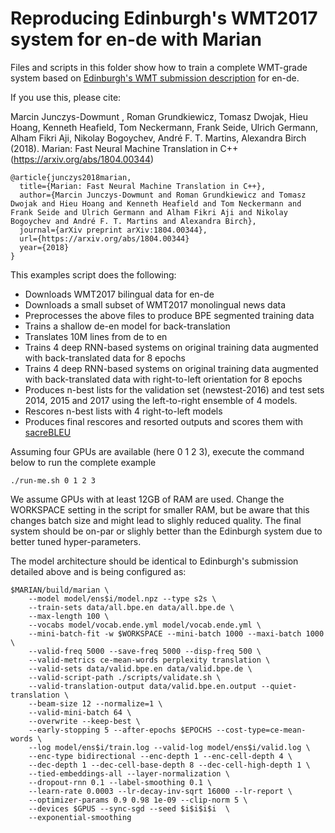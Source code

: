 # Reproducing Edinburgh's WMT2017 system for en-de with Marian

Files and scripts in this folder show how to train a complete WMT-grade system
based on [Edinburgh's WMT submission description](http://www.aclweb.org/anthology/W17-4739) for en-de.

If you use this, please cite:

Marcin Junczys-Dowmunt , Roman Grundkiewicz, Tomasz Dwojak, Hieu Hoang, Kenneth Heafield, Tom Neckermann, Frank Seide, Ulrich Germann, Alham Fikri Aji, Nikolay Bogoychev, André F. T. Martins, Alexandra Birch (2018). Marian: Fast Neural Machine Translation in C++ (https://arxiv.org/abs/1804.00344)

    @article{junczys2018marian,
      title={Marian: Fast Neural Machine Translation in C++},
      author={Marcin Junczys-Dowmunt and Roman Grundkiewicz and Tomasz Dwojak and Hieu Hoang and Kenneth Heafield and Tom Neckermann and Frank Seide and Ulrich Germann and Alham Fikri Aji and Nikolay Bogoychev and André F. T. Martins and Alexandra Birch},
      journal={arXiv preprint arXiv:1804.00344},
      url={https://arxiv.org/abs/1804.00344}
      year={2018}
    }

This examples script does the following:

* Downloads WMT2017 bilingual data for en-de
* Downloads a small subset of WMT2017 monolingual news data
* Preprocesses the above files to produce BPE segmented training data
* Trains a shallow de-en model for back-translation
* Translates 10M lines from de to en
* Trains 4 deep RNN-based systems on original training data augmented with back-translated data for 8 epochs
* Trains 4 deep RNN-based systems on original training data augmented with back-translated data with right-to-left orientation for 8 epochs
* Produces n-best lists for the validation set (newstest-2016) and test sets 2014, 2015 and 2017 using the left-to-right ensemble of 4 models.
* Rescores n-best lists with 4 right-to-left models
* Produces final rescores and resorted outputs and scores them with [sacreBLEU](https://github.com/mjpost/sacreBLEU)

Assuming four GPUs are available (here 0 1 2 3), execute the command below
to run the complete example

```
./run-me.sh 0 1 2 3
```

We assume GPUs with at least 12GB of RAM are used. Change the WORKSPACE setting in the script for smaller RAM, but
be aware that this changes batch size and might lead to slighly reduced quality.
The final system should be on-par or slighly better than the Edinburgh system due to better tuned hyper-parameters.

The model architecture should be identical to Edinburgh's submission detailed above and is being configured as:

```
$MARIAN/build/marian \
    --model model/ens$i/model.npz --type s2s \
    --train-sets data/all.bpe.en data/all.bpe.de \
    --max-length 100 \
    --vocabs model/vocab.ende.yml model/vocab.ende.yml \
    --mini-batch-fit -w $WORKSPACE --mini-batch 1000 --maxi-batch 1000 \
    --valid-freq 5000 --save-freq 5000 --disp-freq 500 \
    --valid-metrics ce-mean-words perplexity translation \
    --valid-sets data/valid.bpe.en data/valid.bpe.de \
    --valid-script-path ./scripts/validate.sh \
    --valid-translation-output data/valid.bpe.en.output --quiet-translation \
    --beam-size 12 --normalize=1 \
    --valid-mini-batch 64 \
    --overwrite --keep-best \
    --early-stopping 5 --after-epochs $EPOCHS --cost-type=ce-mean-words \
    --log model/ens$i/train.log --valid-log model/ens$i/valid.log \
    --enc-type bidirectional --enc-depth 1 --enc-cell-depth 4 \
    --dec-depth 1 --dec-cell-base-depth 8 --dec-cell-high-depth 1 \
    --tied-embeddings-all --layer-normalization \
    --dropout-rnn 0.1 --label-smoothing 0.1 \
    --learn-rate 0.0003 --lr-decay-inv-sqrt 16000 --lr-report \
    --optimizer-params 0.9 0.98 1e-09 --clip-norm 5 \
    --devices $GPUS --sync-sgd --seed $i$i$i$i  \
    --exponential-smoothing
```

